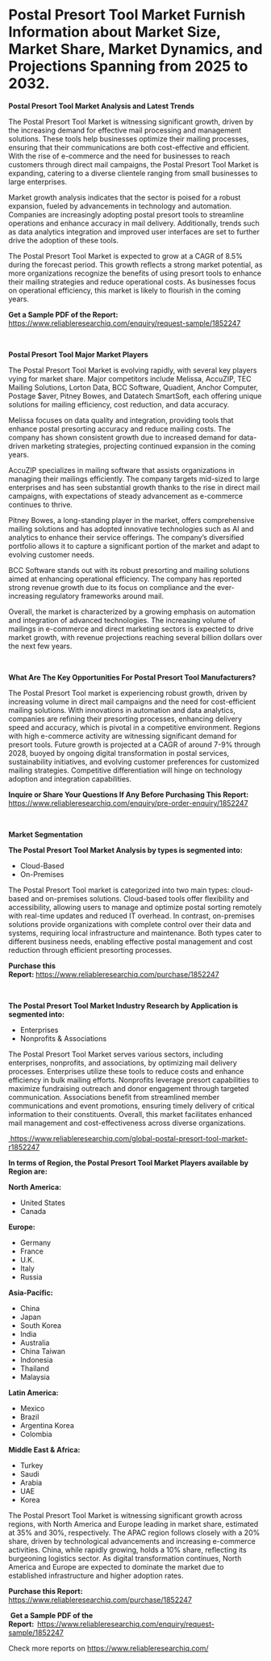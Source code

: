 <p><h1>Postal Presort Tool Market Furnish Information about Market Size, Market Share, Market Dynamics, and Projections Spanning from 2025 to 2032.</h1></p><p><strong>Postal Presort Tool Market Analysis and Latest Trends</strong></p>
<p><p>The Postal Presort Tool Market is witnessing significant growth, driven by the increasing demand for effective mail processing and management solutions. These tools help businesses optimize their mailing processes, ensuring that their communications are both cost-effective and efficient. With the rise of e-commerce and the need for businesses to reach customers through direct mail campaigns, the Postal Presort Tool Market is expanding, catering to a diverse clientele ranging from small businesses to large enterprises.</p><p>Market growth analysis indicates that the sector is poised for a robust expansion, fueled by advancements in technology and automation. Companies are increasingly adopting postal presort tools to streamline operations and enhance accuracy in mail delivery. Additionally, trends such as data analytics integration and improved user interfaces are set to further drive the adoption of these tools.</p><p>The Postal Presort Tool Market is expected to grow at a CAGR of 8.5% during the forecast period. This growth reflects a strong market potential, as more organizations recognize the benefits of using presort tools to enhance their mailing strategies and reduce operational costs. As businesses focus on operational efficiency, this market is likely to flourish in the coming years.</p></p>
<p><strong>Get a Sample PDF of the Report:&nbsp;</strong> <a href="https://www.reliableresearchiq.com/enquiry/request-sample/1852247?utm_campaign=2443&utm_medium=2&utm_source=Github&utm_content=ia&utm_term=11032025&utm_id=postal-presort-tool">https://www.reliableresearchiq.com/enquiry/request-sample/1852247</a></p>
<p>&nbsp;</p>
<p><strong>Postal Presort Tool Major Market Players</strong></p>
<p><p>The Postal Presort Tool Market is evolving rapidly, with several key players vying for market share. Major competitors include Melissa, AccuZIP, TEC Mailing Solutions, Lorton Data, BCC Software, Quadient, Anchor Computer, Postage $aver, Pitney Bowes, and Datatech SmartSoft, each offering unique solutions for mailing efficiency, cost reduction, and data accuracy.</p><p>Melissa focuses on data quality and integration, providing tools that enhance postal presorting accuracy and reduce mailing costs. The company has shown consistent growth due to increased demand for data-driven marketing strategies, projecting continued expansion in the coming years.</p><p>AccuZIP specializes in mailing software that assists organizations in managing their mailings efficiently. The company targets mid-sized to large enterprises and has seen substantial growth thanks to the rise in direct mail campaigns, with expectations of steady advancement as e-commerce continues to thrive.</p><p>Pitney Bowes, a long-standing player in the market, offers comprehensive mailing solutions and has adopted innovative technologies such as AI and analytics to enhance their service offerings. The company’s diversified portfolio allows it to capture a significant portion of the market and adapt to evolving customer needs.</p><p>BCC Software stands out with its robust presorting and mailing solutions aimed at enhancing operational efficiency. The company has reported strong revenue growth due to its focus on compliance and the ever-increasing regulatory frameworks around mail.</p><p>Overall, the market is characterized by a growing emphasis on automation and integration of advanced technologies. The increasing volume of mailings in e-commerce and direct marketing sectors is expected to drive market growth, with revenue projections reaching several billion dollars over the next few years.</p></p>
<p>&nbsp;</p>
<p><strong>What Are The Key Opportunities For Postal Presort Tool Manufacturers?</strong></p>
<p><p>The Postal Presort Tool market is experiencing robust growth, driven by increasing volume in direct mail campaigns and the need for cost-efficient mailing solutions. With innovations in automation and data analytics, companies are refining their presorting processes, enhancing delivery speed and accuracy, which is pivotal in a competitive environment. Regions with high e-commerce activity are witnessing significant demand for presort tools. Future growth is projected at a CAGR of around 7-9% through 2028, buoyed by ongoing digital transformation in postal services, sustainability initiatives, and evolving customer preferences for customized mailing strategies. Competitive differentiation will hinge on technology adoption and integration capabilities.</p></p>
<p><strong>Inquire or Share Your Questions If Any Before Purchasing This Report:</strong> <a href="https://www.reliableresearchiq.com/enquiry/pre-order-enquiry/1852247?utm_campaign=2443&utm_medium=2&utm_source=Github&utm_content=ia&utm_term=11032025&utm_id=postal-presort-tool">https://www.reliableresearchiq.com/enquiry/pre-order-enquiry/1852247</a></p>
<p>&nbsp;</p>
<p><strong>Market Segmentation</strong></p>
<p><strong>The Postal Presort Tool Market Analysis by types is segmented into:</strong></p>
<p><ul><li>Cloud-Based</li><li>On-Premises</li></ul></p>
<p><p>The Postal Presort Tool market is categorized into two main types: cloud-based and on-premises solutions. Cloud-based tools offer flexibility and accessibility, allowing users to manage and optimize postal sorting remotely with real-time updates and reduced IT overhead. In contrast, on-premises solutions provide organizations with complete control over their data and systems, requiring local infrastructure and maintenance. Both types cater to different business needs, enabling effective postal management and cost reduction through efficient presorting processes.</p></p>
<p><strong>Purchase this Report:&nbsp;</strong><a href="https://www.reliableresearchiq.com/purchase/1852247?utm_campaign=2443&utm_medium=2&utm_source=Github&utm_content=ia&utm_term=11032025&utm_id=postal-presort-tool">https://www.reliableresearchiq.com/purchase/1852247</a></p>
<p>&nbsp;</p>
<p><strong>The Postal Presort Tool Market Industry Research by Application is segmented into:</strong></p>
<p><ul><li>Enterprises</li><li>Nonprofits & Associations</li></ul></p>
<p><p>The Postal Presort Tool Market serves various sectors, including enterprises, nonprofits, and associations, by optimizing mail delivery processes. Enterprises utilize these tools to reduce costs and enhance efficiency in bulk mailing efforts. Nonprofits leverage presort capabilities to maximize fundraising outreach and donor engagement through targeted communication. Associations benefit from streamlined member communications and event promotions, ensuring timely delivery of critical information to their constituents. Overall, this market facilitates enhanced mail management and cost-effectiveness across diverse organizations.</p></p>
<p><a href="https://www.reliableresearchiq.com/global-postal-presort-tool-market-r1852247?utm_campaign=2443&utm_medium=2&utm_source=Github&utm_content=ia&utm_term=11032025&utm_id=postal-presort-tool">&nbsp;https://www.reliableresearchiq.com/global-postal-presort-tool-market-r1852247</a></p>
<p><strong>In terms of Region, the Postal Presort Tool Market Players available by Region are:</strong></p>
<p>
    <p> <strong> North America: </strong>
        <ul>
            <li>United States</li>
            <li>Canada</li>
        </ul>
        </p> 
    <p> <strong> Europe: </strong>
        <ul>
            <li>Germany</li>
            <li>France</li>
            <li>U.K.</li>
            <li>Italy</li>
            <li>Russia</li>
        </ul>
        </p> 
    <p> <strong> Asia-Pacific: </strong>
        <ul>
            <li>China</li>
            <li>Japan</li>
            <li>South Korea</li>
            <li>India</li>
            <li>Australia</li>
            <li>China Taiwan</li>
            <li>Indonesia</li>
            <li>Thailand</li>
            <li>Malaysia</li>
        </ul>
        </p> 
    <p> <strong> Latin America: </strong>
        <ul>
            <li>Mexico</li>
            <li>Brazil</li>
            <li>Argentina Korea</li>
            <li>Colombia</li>
        </ul>
        </p> 
    <p> <strong> Middle East & Africa: </strong>
        <ul>
            <li>Turkey</li>
            <li>Saudi</li>
            <li>Arabia</li>
            <li>UAE</li>
            <li>Korea</li>
        </ul>
    </p>
    </p>
<p><p>The Postal Presort Tool Market is witnessing significant growth across regions, with North America and Europe leading in market share, estimated at 35% and 30%, respectively. The APAC region follows closely with a 20% share, driven by technological advancements and increasing e-commerce activities. China, while rapidly growing, holds a 10% share, reflecting its burgeoning logistics sector. As digital transformation continues, North America and Europe are expected to dominate the market due to established infrastructure and higher adoption rates.</p></p>
<p><strong>Purchase this Report: </strong><a href="https://www.reliableresearchiq.com/purchase/1852247?utm_campaign=2443&utm_medium=2&utm_source=Github&utm_content=ia&utm_term=11032025&utm_id=postal-presort-tool">https://www.reliableresearchiq.com/purchase/1852247</a></p>
<p>&nbsp;<strong>Get a Sample PDF of the Report:&nbsp;&nbsp;</strong><a href="https://www.reliableresearchiq.com/enquiry/request-sample/1852247?utm_campaign=2443&utm_medium=2&utm_source=Github&utm_content=ia&utm_term=11032025&utm_id=postal-presort-tool">https://www.reliableresearchiq.com/enquiry/request-sample/1852247</a></p>
<p><strong></strong></p>
<p>Check more reports on <a href="https://www.reliableresearchiq.com/?utm_campaign=2443&utm_medium=2&utm_source=Github&utm_content=ia&utm_term=11032025&utm_id=postal-presort-tool">https://www.reliableresearchiq.com/</a></p>